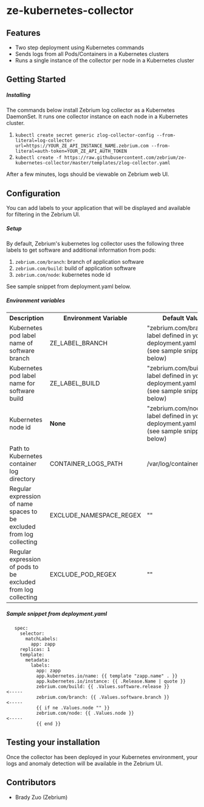 # ze-kubernetes-collector
## Features
* Two step deployment using Kubernetes commands
* Sends logs from all Pods/Containers in a Kubernetes clusters
* Runs a single instance of the collector per node in a Kubernetes cluster
## Getting Started
##### Installing
The commands below install Zebrium log collector as a Kubernetes DaemonSet. It runs one collector instance on each node in a Kubernetes cluster.

1. `kubectl create secret generic zlog-collector-config --from-literal=log-collector-url=https://YOUR_ZE_API_INSTANCE_NAME.zebrium.com --from-literal=auth-token=YOUR_ZE_API_AUTH_TOKEN`
2. `kubectl create -f https://raw.githubusercontent.com/zebrium/ze-kubernetes-collector/master/templates/zlog-collector.yaml`

After a few minutes, logs should be viewable on Zebrium web UI.

## Configuration
You can add labels to your application that will be displayed and available for filtering in the Zebrium UI.
##### Setup
By default, Zebrium's kubernetes log collector uses the following three labels to get software and additional information from pods:
1. `zebrium.com/branch`: branch of application software
2. `zebrium.com/build`: build of application software
3. `zebrium.com/node`: kubernetes node id

See sample snippet from deployment.yaml below.

##### Environment variables
<table>
  <tr>
    <th>Description</th>
    <th>Environment Variable</th>
    <th>Default Value</th>
  </tr>
  <tr>
    <td>Kubernetes pod label name of software branch</td>
    <td>ZE_LABEL_BRANCH</td>
    <td>&quot;zebrium.com/branch&quot; label defined in your deployment.yaml file (see sample snippet below) </td>
  </tr>
  <tr>
    <td>Kubernetes pod label name for software build</td>
    <td>ZE_LABEL_BUILD</td>
    <td>&quot;zebrium.com/build&quot; label defined in your deployment.yaml file (see sample snippet below)</td>
  </tr>
  <tr>
    <td>Kubernetes node id</td>
    <td><b>None</b></td>
    <td>&quot;zebrium.com/node&quot; label defined in your deployment.yaml file (see sample snippet below)</td>
  </tr>
  <tr>
    <td>Path to Kubernetes container log directory </td>
    <td>CONTAINER_LOGS_PATH</td>
    <td>/var/log/containers/*.log</td>
  </tr>
  <tr>
    <td>Regular expression of name spaces to be excluded from log collecting</td>
    <td>EXCLUDE_NAMESPACE_REGEX</td>
    <td>&quot;&quot;</td>
  </tr>
  <tr>
    <td>Regular expression of pods to be excluded from log collecting</td>
    <td>EXCLUDE_POD_REGEX</td>
    <td>&quot;&quot;</td>
  </tr>
</table>

##### Sample snippet from deployment.yaml

```
   spec:
     selector:
       matchLabels:
         app: zapp
     replicas: 1
     template:
       metadata:
         labels:
           app: zapp
           app.kubernetes.io/name: {{ template "zapp.name" . }}
           app.kubernetes.io/instance: {{ .Release.Name | quote }}
           zebrium.com/build: {{ .Values.software.release }}            <-----
           zebrium.com/branch: {{ .Values.software.branch }}            <-----
           {{ if ne .Values.node "" }}
           zebrium.com/node: {{ .Values.node }}                         <-----
           {{ end }}
```

## Testing your installation
Once the collector has been deployed in your Kubernetes environment, your logs and anomaly detection will be available in the Zebrium UI.
## Contributors
* Brady Zuo (Zebrium)
